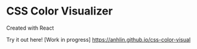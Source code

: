 # CSS Color Visualizer

Created with React

Try it out here! [Work in progress] https://anhlin.github.io/css-color-visual
